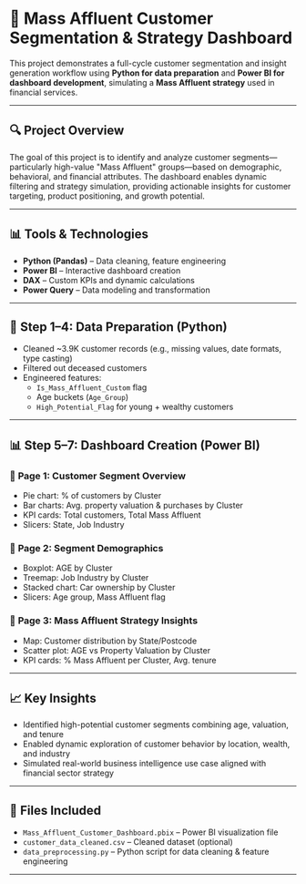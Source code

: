 # 🧠 Mass Affluent Customer Segmentation & Strategy Dashboard

This project demonstrates a full-cycle customer segmentation and insight generation workflow using **Python for data preparation** and **Power BI for dashboard development**, simulating a **Mass Affluent strategy** used in financial services.

---

## 🔍 Project Overview

The goal of this project is to identify and analyze customer segments—particularly high-value "Mass Affluent" groups—based on demographic, behavioral, and financial attributes. The dashboard enables dynamic filtering and strategy simulation, providing actionable insights for customer targeting, product positioning, and growth potential.

---

## 📊 Tools & Technologies

- **Python (Pandas)** – Data cleaning, feature engineering
- **Power BI** – Interactive dashboard creation
- **DAX** – Custom KPIs and dynamic calculations
- **Power Query** – Data modeling and transformation

---

## 🧹 Step 1–4: Data Preparation (Python)

- Cleaned ~3.9K customer records (e.g., missing values, date formats, type casting)
- Filtered out deceased customers
- Engineered features:
  - `Is_Mass_Affluent_Custom` flag
  - Age buckets (`Age_Group`)
  - `High_Potential_Flag` for young + wealthy customers

---

## 📊 Step 5–7: Dashboard Creation (Power BI)

### 📄 **Page 1: Customer Segment Overview**
- Pie chart: % of customers by Cluster
- Bar charts: Avg. property valuation & purchases by Cluster
- KPI cards: Total customers, Total Mass Affluent
- Slicers: State, Job Industry

### 📄 **Page 2: Segment Demographics**
- Boxplot: AGE by Cluster
- Treemap: Job Industry by Cluster
- Stacked chart: Car ownership by Cluster
- Slicers: Age group, Mass Affluent flag

### 📄 **Page 3: Mass Affluent Strategy Insights**
- Map: Customer distribution by State/Postcode
- Scatter plot: AGE vs Property Valuation by Cluster
- KPI cards: % Mass Affluent per Cluster, Avg. tenure

---

## 📈 Key Insights

- Identified high-potential customer segments combining age, valuation, and tenure
- Enabled dynamic exploration of customer behavior by location, wealth, and industry
- Simulated real-world business intelligence use case aligned with financial sector strategy

---

## 📁 Files Included

- `Mass_Affluent_Customer_Dashboard.pbix` – Power BI visualization file
- `customer_data_cleaned.csv` – Cleaned dataset (optional)
- `data_preprocessing.py` – Python script for data cleaning & feature engineering

---

